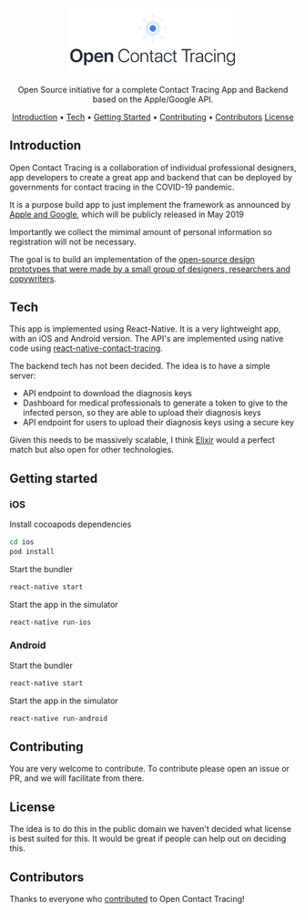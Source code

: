 <p align="center">
    <img width="300" src="https://raw.githubusercontent.com/open-contact-tracing/open-contact-tracing/master/assets/logo.svg?sanitize=true" alt="Logo">
  	<br><br>
    Open Source initiative for a complete Contact Tracing App and Backend based on the Apple/Google API.
</p>

<p align="center">
  <a href="#introduction">Introduction</a> •
  <a href="#tech">Tech</a> •
  <a href="#getting-started">Getting Started</a> •
  <a href="#contributing">Contributing</a> •
  <a href="#contributors">Contributors</a>
  <a href="#license">License</a>
</p>

## Introduction

Open Contact Tracing is a collaboration of individual professional designers,
app developers to create a great app and backend that can be deployed by
governments for contact tracing in the COVID-19 pandemic.

It is a purpose build app to just implement the framework as announced by
[Apple and Google](https://www.apple.com/covid19/contacttracing), which will be
publicly released in May 2019

Importantly we collect the mimimal amount of personal information so
registration will not be necessary.

The goal is to build an implementation of the
[open-source design prototypes that were made by a small group of designers, researchers and copywriters](https://twitter.com/Dennis_Kramer/status/1251464079610384386).

## Tech

This app is implemented using React-Native. It is a very lightweight app, with
an iOS and Android version. The API's are implemented using native code using
[react-native-contact-tracing](https://github.com/ericlewis/react-native-contact-tracing).

The backend tech has not been decided. The idea is to have a simple server:

- API endpoint to download the diagnosis keys
- Dashboard for medical professionals to generate a token to give to the
  infected person, so they are able to upload their diagnosis keys
- API endpoint for users to upload their diagnosis keys using a secure key

Given this needs to be massively scalable, I think
[Elixir](https://elixir-lang.org/) would a perfect match but also open for other
technologies.

## Getting started

### iOS

Install cocoapods dependencies

```bash
cd ios
pod install
```

Start the bundler

```bash
react-native start
```

Start the app in the simulator

```bash
react-native run-ios
```

### Android

Start the bundler

```bash
react-native start
```

Start the app in the simulator

```bash
react-native run-android
```

## Contributing

You are very welcome to contribute. To contribute please open an issue or PR,
and we will facilitate from there.

## License

The idea is to do this in the public domain we haven't decided what license is
best suited for this. It would be great if people can help out on deciding this.

## Contributors

Thanks to everyone who
[contributed](https://github.com/open-contact-tracing/open-contact-tracing/graphs/contributors)
to Open Contact Tracing!
